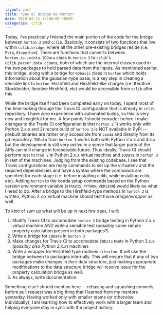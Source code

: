 ```yaml
---
layout: post
title: "Day 8: Bridge to Horton"
date: 2020-06-11 13:00:00 +0900
categories: cclib
---
```


Today, I've practically finished the main portion of the code for the bridge between `horton 2` and `cclib`. Basically, it consists of two functions that live within `cclib.bridge`, where all the other pre-existing bridges reside (i.e. `Psi4`, `Biopython`). There are functions that converts between `horton.io.iodata.IOData` class in `horton 2` to `cclib`'s `cclib.parser.data.ccData`, both of which are the internal classes used in the two packages to hold parsed data from the inputs. As mentioned earlier, this bridge, along with a bridge for `GObasis` class in `horton` which holds information about the gaussian-type basis, is a key step in creating a sensible link to `horton`. Hirshfeld and Hirshfeld-like charges (i.e. Iterative Stockholder, Iterative Hirshfeld, etc) would be accessible from `cclib` after this.

While the bridge itself had been completed early on today, I spent most of the time looking through the Travis CI configuration that is already in `cclib` repository. I have *zero* experience with automated builds, so this is very new and insightful for me. A few points I should consider before I make changes to the Travis CI configuration is that `horton 2` 1) works only with Python 2.x.x and 2) recent build of `horton 2` is NOT available in PyPi -- prebuilt binaries are rather only accessible from `conda` and directly from its git repository. `IOData` from `horton 3` works both with Python 2.x.x and 3.x.x but the development is still very *active* in a sense that larger parts of the APIs can still change in foreseeable future. Thus ideally, Travis CI should perform test `horton 2` in Python 2.x.x virtual machine and `IOData` in `horton 3` in rest of the machines. Judging from the existing codebase, I see that Travis configurations are really commands to set up the virtualenv and the required dependencies and have a syntax where the commands are specified for each stage (i.e. before installing cclib, while installing cclib, etc). Adding `horton` to the conda setup commands based on the Python version environment variable (`$TRAVIS_PYTHON_VERSION`) would likely be what I need to do. After a bridge to the Hirshfeld-type methods in `horton 2` is written, Python 2.x.x virtual machine should test those *bridge/wrapper* as well.

To kind of sum up what will be up in next few days, I will:

1. Modify Travis CI to accomodate `horton 2` bridge testing in Python 2.x.x virtual machine AND write a sensible test (possibly some simple property calculation present in both packages?)
2. Write a bridge for `IOData` in `horton 3`
3. Make changes for Travis CI to accomodate `IOData` tests in Python 3.x.x (*possibly also Python 2.x.x*) machines
4. Write a wrapper for Hirshfeld type routines in `horton`. It will use the bridge between to packages internally. This will ensure that if any of two packages make changes in their data structure, just making appropriate modifications to the data structure bridge will resolve issue for the property calculation bridge as well.
5. As always, write documentation.

Something else I should mention here -- rebasing and squashing commits before pull request was a big thing that I learned from my mentors yesterday. Having worked only with smaller teams (or otherwise individually), I am learning how to effectively work with a larger team and helping everyone stay in sync with the project history.

